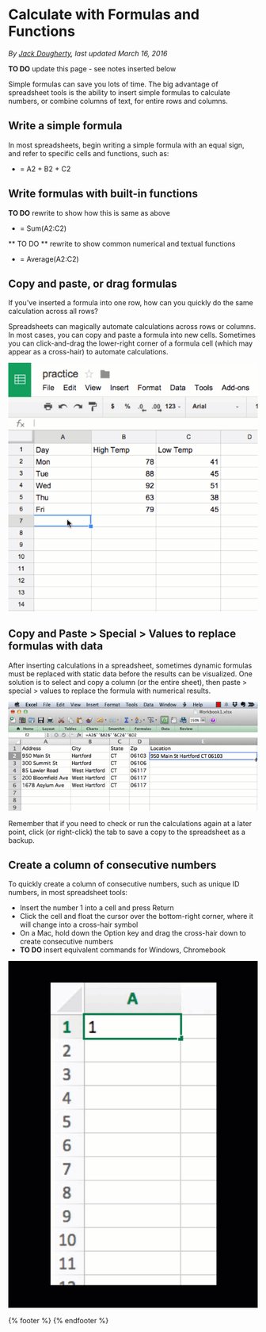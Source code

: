 # Calculate with Formulas and Functions

*By [Jack Dougherty](../../introduction/who.md), last updated March 16, 2016*

**TO DO** update this page - see notes inserted below

Simple formulas can save you lots of time. The big advantage of spreadsheet tools is the ability to insert simple formulas to calculate numbers, or combine columns of text, for entire rows and columns.

## Write a simple formula

In most spreadsheets, begin writing a simple formula with an equal sign, and refer to specific cells and functions, such as:

- = A2 + B2 + C2

## Write formulas with built-in functions

**TO DO** rewrite to show how this is same as above

- = Sum(A2:C2)

** TO DO ** rewrite to show common numerical and textual functions

- = Average(A2:C2)

## Copy and paste, or drag formulas

If you've inserted a formula into one row, how can you quickly do the same calculation across all rows?

Spreadsheets can magically automate calculations across rows or columns. In most cases, you can copy and paste a formula into new cells. Sometimes you can click-and-drag the lower-right corner of a formula cell (which may appear as a cross-hair) to automate calculations.

![](SpreadsheetFormula640w.gif)

## Copy and Paste > Special > Values to replace formulas with data

After inserting calculations in a spreadsheet, sometimes dynamic formulas must be replaced with static data before the results can be visualized. One solution is to select and copy a column (or the entire sheet), then paste > special > values to replace the formula with numerical results.

![](SpreadsheetPasteSpecialValues640w.gif)

Remember that if you need to check or run the calculations again at a later point, click (or right-click) the tab to save a copy to the spreadsheet as a backup.

## Create a column of consecutive numbers

To quickly create a column of consecutive numbers, such as unique ID numbers, in most spreadsheet tools:

- Insert the number 1 into a cell and press Return
- Click the cell and float the cursor over the bottom-right corner, where it will change into a cross-hair symbol
- On a Mac, hold down the Option key and drag the cross-hair down to create consecutive numbers
- **TO DO** insert equivalent commands for Windows, Chromebook

![](excel-drag-consec.gif)


{% footer %}
{% endfooter %}
